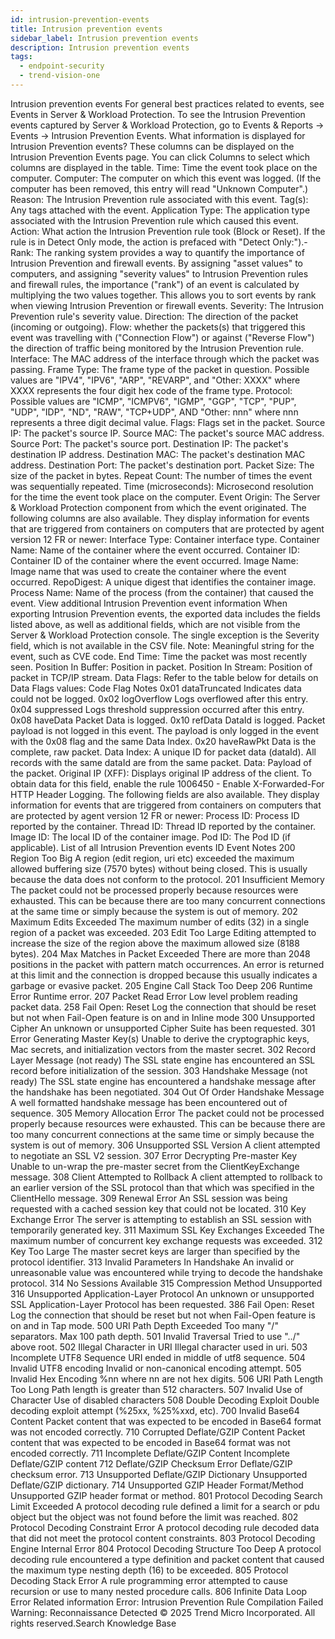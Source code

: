 ```yaml
---
id: intrusion-prevention-events
title: Intrusion prevention events
sidebar_label: Intrusion prevention events
description: Intrusion prevention events
tags:
  - endpoint-security
  - trend-vision-one
---
```


 Intrusion prevention events For general best practices related to events, see Events in Server & Workload Protection. To see the Intrusion Prevention events captured by Server & Workload Protection, go to Events & Reports → Events → Intrusion Prevention Events. What information is displayed for Intrusion Prevention events? These columns can be displayed on the Intrusion Prevention Events page. You can click Columns to select which columns are displayed in the table. Time: Time the event took place on the computer. Computer: The computer on which this event was logged. (If the computer has been removed, this entry will read "Unknown Computer".) Reason: The Intrusion Prevention rule associated with this event. Tag(s): Any tags attached with the event. Application Type: The application type associated with the Intrusion Prevention rule which caused this event. Action: What action the Intrusion Prevention rule took (Block or Reset). If the rule is in Detect Only mode, the action is prefaced with "Detect Only:").- Rank: The ranking system provides a way to quantify the importance of Intrusion Prevention and firewall events. By assigning "asset values" to computers, and assigning "severity values" to Intrusion Prevention rules and firewall rules, the importance ("rank") of an event is calculated by multiplying the two values together. This allows you to sort events by rank when viewing Intrusion Prevention or firewall events. Severity: The Intrusion Prevention rule's severity value. Direction: The direction of the packet (incoming or outgoing). Flow: whether the packets(s) that triggered this event was travelling with ("Connection Flow") or against ("Reverse Flow") the direction of traffic being monitored by the Intrusion Prevention rule. Interface: The MAC address of the interface through which the packet was passing. Frame Type: The frame type of the packet in question. Possible values are "IPV4", "IPV6", "ARP", "REVARP", and "Other: XXXX" where XXXX represents the four digit hex code of the frame type. Protocol: Possible values are "ICMP", "ICMPV6", "IGMP", "GGP", "TCP", "PUP", "UDP", "IDP", "ND", "RAW", "TCP+UDP", AND "Other: nnn" where nnn represents a three digit decimal value. Flags: Flags set in the packet. Source IP: The packet's source IP. Source MAC: The packet's source MAC address. Source Port: The packet's source port. Destination IP: The packet's destination IP address. Destination MAC: The packet's destination MAC address. Destination Port: The packet's destination port. Packet Size: The size of the packet in bytes. Repeat Count: The number of times the event was sequentially repeated. Time (microseconds): Microsecond resolution for the time the event took place on the computer. Event Origin: The Server & Workload Protection component from which the event originated. The following columns are also available. They display information for events that are triggered from containers on computers that are protected by agent version 12 FR or newer: Interface Type: Container interface type. Container Name: Name of the container where the event occurred. Container ID: Container ID of the container where the event occurred. Image Name: Image name that was used to create the container where the event occurred. RepoDigest: A unique digest that identifies the container image. Process Name: Name of the process (from the container) that caused the event. View additional Intrusion Prevention event information When exporting Intrusion Prevention events, the exported data includes the fields listed above, as well as additional fields, which are not visible from the Server & Workload Protection console. The single exception is the Severity field, which is not available in the CSV file. Note: Meaningful string for the event, such as CVE code. End Time: Time the packet was most recently seen. Position In Buffer: Position in packet. Position In Stream: Position of packet in TCP/IP stream. Data Flags: Refer to the table below for details on Data Flags values: Code Flag Notes 0x01 dataTruncated Indicates data could not be logged. 0x02 logOverflow Logs overflowed after this entry. 0x04 suppressed Logs threshold suppression occurred after this entry. 0x08 haveData Packet Data is logged. 0x10 refData DataId is logged. Packet payload is not logged in this event. The payload is only logged in the event with the 0x08 flag and the same Data Index. 0x20 haveRawPkt Data is the complete, raw packet. Data Index: A unique ID for packet data (dataId). All records with the same dataId are from the same packet. Data: Payload of the packet. Original IP (XFF): Displays original IP address of the client. To obtain data for this field, enable the rule 1006450 - Enable X-Forwarded-For HTTP Header Logging. The following fields are also available. They display information for events that are triggered from containers on computers that are protected by agent version 12 FR or newer: Process ID: Process ID reported by the container. Thread ID: Thread ID reported by the container. Image ID: The local ID of the container image. Pod ID: The Pod ID (if applicable). List of all Intrusion Prevention events ID Event Notes 200 Region Too Big A region (edit region, uri etc) exceeded the maximum allowed buffering size (7570 bytes) without being closed. This is usually because the data does not conform to the protocol. 201 Insufficient Memory The packet could not be processed properly because resources were exhausted. This can be because there are too many concurrent connections at the same time or simply because the system is out of memory. 202 Maximum Edits Exceeded The maximum number of edits (32) in a single region of a packet was exceeded. 203 Edit Too Large Editing attempted to increase the size of the region above the maximum allowed size (8188 bytes). 204 Max Matches in Packet Exceeded There are more than 2048 positions in the packet with pattern match occurrences. An error is returned at this limit and the connection is dropped because this usually indicates a garbage or evasive packet. 205 Engine Call Stack Too Deep 206 Runtime Error Runtime error. 207 Packet Read Error Low level problem reading packet data. 258 Fail Open: Reset Log the connection that should be reset but not when Fail-Open feature is on and in Inline mode 300 Unsupported Cipher An unknown or unsupported Cipher Suite has been requested. 301 Error Generating Master Key(s) Unable to derive the cryptographic keys, Mac secrets, and initialization vectors from the master secret. 302 Record Layer Message (not ready) The SSL state engine has encountered an SSL record before initialization of the session. 303 Handshake Message (not ready) The SSL state engine has encountered a handshake message after the handshake has been negotiated. 304 Out Of Order Handshake Message A well formatted handshake message has been encountered out of sequence. 305 Memory Allocation Error The packet could not be processed properly because resources were exhausted. This can be because there are too many concurrent connections at the same time or simply because the system is out of memory. 306 Unsupported SSL Version A client attempted to negotiate an SSL V2 session. 307 Error Decrypting Pre-master Key Unable to un-wrap the pre-master secret from the ClientKeyExchange message. 308 Client Attempted to Rollback A client attempted to rollback to an earlier version of the SSL protocol than that which was specified in the ClientHello message. 309 Renewal Error An SSL session was being requested with a cached session key that could not be located. 310 Key Exchange Error The server is attempting to establish an SSL session with temporarily generated key. 311 Maximum SSL Key Exchanges Exceeded The maximum number of concurrent key exchange requests was exceeded. 312 Key Too Large The master secret keys are larger than specified by the protocol identifier. 313 Invalid Parameters In Handshake An invalid or unreasonable value was encountered while trying to decode the handshake protocol. 314 No Sessions Available 315 Compression Method Unsupported 316 Unsupported Application-Layer Protocol An unknown or unsupported SSL Application-Layer Protocol has been requested. 386 Fail Open: Reset Log the connection that should be reset but not when Fail-Open feature is on and in Tap mode. 500 URI Path Depth Exceeded Too many "/" separators. Max 100 path depth. 501 Invalid Traversal Tried to use "../" above root. 502 Illegal Character in URI Illegal character used in uri. 503 Incomplete UTF8 Sequence URI ended in middle of utf8 sequence. 504 Invalid UTF8 encoding Invalid or non-canonical encoding attempt. 505 Invalid Hex Encoding %nn where nn are not hex digits. 506 URI Path Length Too Long Path length is greater than 512 characters. 507 Invalid Use of Character Use of disabled characters 508 Double Decoding Exploit Double decoding exploit attempt (%25xx, %25%xxd, etc). 700 Invalid Base64 Content Packet content that was expected to be encoded in Base64 format was not encoded correctly. 710 Corrupted Deflate/GZIP Content Packet content that was expected to be encoded in Base64 format was not encoded correctly. 711 Incomplete Deflate/GZIP Content Incomplete Deflate/GZIP content 712 Deflate/GZIP Checksum Error Deflate/GZIP checksum error. 713 Unsupported Deflate/GZIP Dictionary Unsupported Deflate/GZIP dictionary. 714 Unsupported GZIP Header Format/Method Unsupported GZIP header format or method. 801 Protocol Decoding Search Limit Exceeded A protocol decoding rule defined a limit for a search or pdu object but the object was not found before the limit was reached. 802 Protocol Decoding Constraint Error A protocol decoding rule decoded data that did not meet the protocol content constraints. 803 Protocol Decoding Engine Internal Error 804 Protocol Decoding Structure Too Deep A protocol decoding rule encountered a type definition and packet content that caused the maximum type nesting depth (16) to be exceeded. 805 Protocol Decoding Stack Error A rule programming error attempted to cause recursion or use to many nested procedure calls. 806 Infinite Data Loop Error Related information Error: Intrusion Prevention Rule Compilation Failed Warning: Reconnaissance Detected © 2025 Trend Micro Incorporated. All rights reserved.Search Knowledge Base